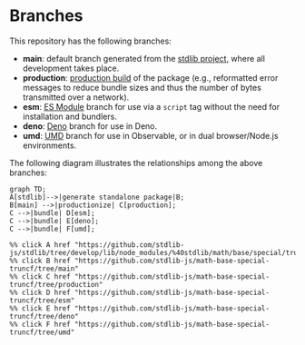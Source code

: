 <!--

@license Apache-2.0

Copyright (c) 2022 The Stdlib Authors.

Licensed under the Apache License, Version 2.0 (the "License");
you may not use this file except in compliance with the License.
You may obtain a copy of the License at

    http://www.apache.org/licenses/LICENSE-2.0

Unless required by applicable law or agreed to in writing, software
distributed under the License is distributed on an "AS IS" BASIS,
WITHOUT WARRANTIES OR CONDITIONS OF ANY KIND, either express or implied.
See the License for the specific language governing permissions and
limitations under the License.

-->

# Branches

This repository has the following branches:

-   **main**: default branch generated from the [stdlib project][stdlib-url], where all development takes place.
-   **production**: [production build][production-url] of the package (e.g., reformatted error messages to reduce bundle sizes and thus the number of bytes transmitted over a network).
-   **esm**: [ES Module][esm-url] branch for use via a `script` tag without the need for installation and bundlers.
-   **deno**: [Deno][deno-url] branch for use in Deno.
-   **umd**: [UMD][umd-url] branch for use in Observable, or in dual browser/Node.js environments.

The following diagram illustrates the relationships among the above branches:

```mermaid
graph TD;
A[stdlib]-->|generate standalone package|B;
B[main] -->|productionize| C[production];
C -->|bundle| D[esm];
C -->|bundle| E[deno];
C -->|bundle| F[umd];

%% click A href "https://github.com/stdlib-js/stdlib/tree/develop/lib/node_modules/%40stdlib/math/base/special/truncf"
%% click B href "https://github.com/stdlib-js/math-base-special-truncf/tree/main"
%% click C href "https://github.com/stdlib-js/math-base-special-truncf/tree/production"
%% click D href "https://github.com/stdlib-js/math-base-special-truncf/tree/esm"
%% click E href "https://github.com/stdlib-js/math-base-special-truncf/tree/deno"
%% click F href "https://github.com/stdlib-js/math-base-special-truncf/tree/umd"
```

[stdlib-url]: https://github.com/stdlib-js/stdlib/tree/develop/lib/node_modules/%40stdlib/math/base/special/truncf
[production-url]: https://github.com/stdlib-js/math-base-special-truncf/tree/production
[deno-url]: https://github.com/stdlib-js/math-base-special-truncf/tree/deno
[umd-url]: https://github.com/stdlib-js/math-base-special-truncf/tree/umd
[esm-url]: https://github.com/stdlib-js/math-base-special-truncf/tree/esm